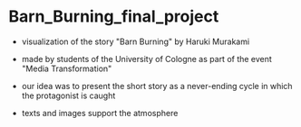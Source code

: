 # Barn_Burning_final_project

- visualization of the story "Barn Burning" by Haruki Murakami
- made by students of the University of Cologne as part of the event "Media Transformation"

- our idea was to present the short story as a never-ending cycle in which the protagonist is caught
- texts and images support the atmosphere

